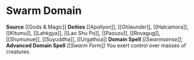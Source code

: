﻿---
advanced_apocryphal_spell: null
advanced_domain_spell: '[[DATABASE/spell/Swarm Form|Swarm Form]]'
apocryphal_spell: null
deity:
- '[[DATABASE/deity/Apollyon|Apollyon]]'
- '[[DATABASE/deity/Ghlaunder|Ghlaunder]]'
- '[[DATABASE/deity/Halcamora|Halcamora]]'
- '[[DATABASE/deity/Kitumu|Kitumu]]'
- '[[DATABASE/deity/Lahkgya|Lahkgya]]'
- '[[DATABASE/deity/Lao Shu Po|Lao Shu Po]]'
- '[[DATABASE/deity/Pazuzu|Pazuzu]]'
- '[[DATABASE/deity/Rovagug|Rovagug]]'
- '[[DATABASE/deity/Shumunue|Shumunue]]'
- '[[DATABASE/deity/Suyuddha|Suyuddha]]'
- '[[DATABASE/deity/Urgathoa|Urgathoa]]'
domain:
- '[[DATABASE/domain/Swarm Domain|Swarm]]'
domain_spell: '[[DATABASE/spell/Swarmsense|Swarmsense]]'
id: '53'
name: Swarm Domain
rarity: Common
source: '[[DATABASE/source/Gods & Magic|Gods & Magic]]'
trait: null
type: Domain

---
# Swarm Domain

**Source** [[Gods & Magic]] 
**Deities** [[Apollyon]], [[Ghlaunder]], [[Halcamora]], [[Kitumu]], [[Lahkgya]], [[Lao Shu Po]], [[Pazuzu]], [[Rovagug]], [[Shumunue]], [[Suyuddha]], [[Urgathoa]]
**Domain Spell** _[[Swarmsense]]_; **Advanced Domain Spell** _[[Swarm Form]]_
You exert control over masses of creatures.